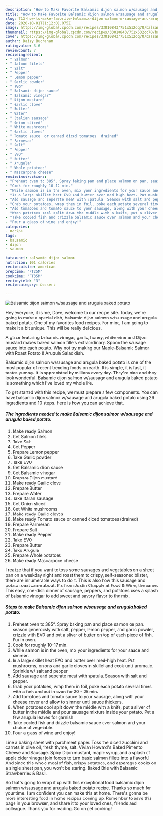 ```yaml
---
description: "How to Make Favorite Balsamic dijon salmon w/sausage and arugula baked potato"
title: "How to Make Favorite Balsamic dijon salmon w/sausage and arugula baked potato"
slug: 713-how-to-make-favorite-balsamic-dijon-salmon-w-sausage-and-arugula-baked-potato
date: 2020-10-01T11:12:01.075Z
image: https://img-global.cpcdn.com/recipes/33010843/751x532cq70/balsamic-dijon-salmon-wsausage-and-arugula-baked-potato-recipe-main-photo.jpg
thumbnail: https://img-global.cpcdn.com/recipes/33010843/751x532cq70/balsamic-dijon-salmon-wsausage-and-arugula-baked-potato-recipe-main-photo.jpg
cover: https://img-global.cpcdn.com/recipes/33010843/751x532cq70/balsamic-dijon-salmon-wsausage-and-arugula-baked-potato-recipe-main-photo.jpg
author: Daisy Buchanan
ratingvalue: 3.6
reviewcount: 7
recipeingredient:
- " Salmon"
- " Salmon filets"
- " Salt"
- " Pepper"
- " Lemon pepper"
- " Garlic powder"
- " EVO"
- " Balsamic dijon sauce"
- " Balsamic vinegar"
- " Dijon mustard"
- " Garlic clove"
- " Butter"
- " Water"
- " Italian sausage"
- " Onion sliced"
- " White mushrooms"
- " Garlic cloves"
- " Tomato sauce  or canned diced tomatoes  drained"
- " Parmesan"
- " Salt"
- " Pepper"
- " EVO"
- " Butter"
- " Arugula"
- " Whole potatoes"
- " Mascarpone cheese"
recipeinstructions:
- "Preheat oven to 385°. Spray baking pan and place salmon on pan. season generously with salt, pepper, lemon pepper, and garlic powder, drizzle with EVO and put a sliver of butter on top of each piece of fish. Put in oven."
- "Cook for roughly 10-17 min."
- "While salmon is in the oven, mix your ingredients for your sauce and simmer."
- "In a large skillet heat EVO and butter over med-high heat. Put mushrooms, onions and garlic cloves in skillet and cook until aromatic. Sprinkle w/ salt and pepper"
- "Add sausage and seperate meat with spatula. Season with salt and pepper."
- "Grab your potatoes, wrap them in foil, poke each potato several times with a fork and put in oven for 20 - 25 min."
- "Add tomatoes and tomato sauce to your sausage, along with your cheese cover and allow to simmer until sauce thickens."
- "When potatoes cool split down the middle with a knife, put a sliver of butter in the middle and pour sausage mixture inside your potato. Put a few arugula leaves for garnish"
- "Take cooled fish and drizzle balsamic sauce over salmon and your choice of vegetable."
- "Pour a glass of wine and enjoy!"
categories:
- Recipe
tags:
- balsamic
- dijon
- salmon

katakunci: balsamic dijon salmon 
nutrition: 101 calories
recipecuisine: American
preptime: "PT25M"
cooktime: "PT35M"
recipeyield: "3"
recipecategory: Dessert

---
```



![Balsamic dijon salmon w/sausage and arugula baked potato](https://img-global.cpcdn.com/recipes/33010843/751x532cq70/balsamic-dijon-salmon-wsausage-and-arugula-baked-potato-recipe-main-photo.jpg)

Hey everyone, it is me, Dave, welcome to our recipe site. Today, we're going to make a special dish, balsamic dijon salmon w/sausage and arugula baked potato. One of my favorites food recipes. For mine, I am going to make it a bit unique. This will be really delicious.

A glaze featuring balsamic vinegar, garlic, honey, white wine and Dijon mustard makes baked salmon fillets extraordinary. Spoon the sausage sauce into each potato. Why not try making our Maple-Balsamic Salmon with Roast Potato &amp; Arugula Salad dish.

Balsamic dijon salmon w/sausage and arugula baked potato is one of the most popular of recent trending foods on earth. It is simple, it is fast, it tastes yummy. It is appreciated by millions every day. They're nice and they look wonderful. Balsamic dijon salmon w/sausage and arugula baked potato is something which I've loved my whole life.


To get started with this recipe, we must prepare a few components. You can have balsamic dijon salmon w/sausage and arugula baked potato using 26 ingredients and 10 steps. Here is how you can achieve that.

<!--inarticleads1-->

##### The ingredients needed to make Balsamic dijon salmon w/sausage and arugula baked potato:

1. Make ready  Salmon
1. Get  Salmon filets
1. Take  Salt
1. Get  Pepper
1. Prepare  Lemon pepper
1. Take  Garlic powder
1. Take  EVO
1. Get  Balsamic dijon sauce
1. Get  Balsamic vinegar
1. Prepare  Dijon mustard
1. Make ready  Garlic clove
1. Prepare  Butter
1. Prepare  Water
1. Take  Italian sausage
1. Get  Onion sliced
1. Get  White mushrooms
1. Make ready  Garlic cloves
1. Make ready  Tomato sauce  or canned diced tomatoes  (drained)
1. Prepare  Parmesan
1. Prepare  Salt
1. Make ready  Pepper
1. Take  EVO
1. Prepare  Butter
1. Take  Arugula
1. Prepare  Whole potatoes
1. Make ready  Mascarpone cheese


I realize that if you want to toss some sausages and vegetables on a sheet pan on a weekday night and roast them to crispy, self-seasoned blister, there are innumerable ways to do it. This is also how this sausage and potato roast came about. It&#39;s from Justin Chapple at Food &amp; Wine, the same. This easy, one-dish dinner of sausage, peppers, and potatoes uses a splash of balsamic vinegar to add sweet and savory flavor to the mix. 

<!--inarticleads2-->

##### Steps to make Balsamic dijon salmon w/sausage and arugula baked potato:

1. Preheat oven to 385°. Spray baking pan and place salmon on pan. season generously with salt, pepper, lemon pepper, and garlic powder, drizzle with EVO and put a sliver of butter on top of each piece of fish. Put in oven.
1. Cook for roughly 10-17 min.
1. While salmon is in the oven, mix your ingredients for your sauce and simmer.
1. In a large skillet heat EVO and butter over med-high heat. Put mushrooms, onions and garlic cloves in skillet and cook until aromatic. Sprinkle w/ salt and pepper
1. Add sausage and seperate meat with spatula. Season with salt and pepper.
1. Grab your potatoes, wrap them in foil, poke each potato several times with a fork and put in oven for 20 - 25 min.
1. Add tomatoes and tomato sauce to your sausage, along with your cheese cover and allow to simmer until sauce thickens.
1. When potatoes cool split down the middle with a knife, put a sliver of butter in the middle and pour sausage mixture inside your potato. Put a few arugula leaves for garnish
1. Take cooled fish and drizzle balsamic sauce over salmon and your choice of vegetable.
1. Pour a glass of wine and enjoy!


Line a baking sheet with parchment paper. Toss the diced zucchini and carrots in olive oil, fresh thyme, salt. Vivian Howard&#39;s Baked Pimento Cheese and Sausage. Spicy Dijon mustard, maple syrup, and a splash of apple cider vinegar join forces to turn basic salmon fillets into a flavorful And since this whole meal of fish, crispy potatoes, and asparagus cooks on a single sheet pan, you won&#39;t be staring. Baked Brie with Balsamic Strawberries &amp; Basil. 

So that's going to wrap it up with this exceptional food balsamic dijon salmon w/sausage and arugula baked potato recipe. Thanks so much for your time. I am confident you can make this at home. There's gonna be more interesting food in home recipes coming up. Remember to save this page in your browser, and share it to your loved ones, friends and colleague. Thank you for reading. Go on get cooking!
